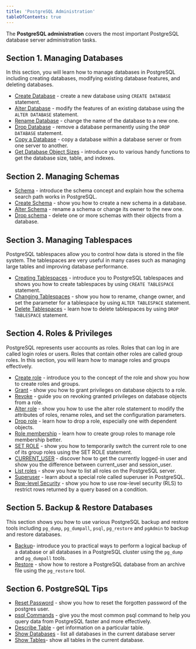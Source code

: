 ```yaml
---
title: 'PostgreSQL Administration'
tableOfContents: true
---
```


The **PostgreSQL administration** covers the most important PostgreSQL database server administration tasks.

## Section 1. Managing Databases

In this section, you will learn how to manage databases in PostgreSQL including creating databases, modifying existing database features, and deleting databases.

- [Create Database](https://www.postgresqltutorial.com/postgresql-administration/postgresql-create-database/ "PostgreSQL CREATE DATABASE") - create a new database using `CREATE DATABASE` statement.
- [Alter Database](https://www.postgresqltutorial.com/postgresql-administration/postgresql-alter-database/ "PostgreSQL ALTER DATABASE") - modify the features of an existing database using the `ALTER DATABASE` statement.
- [Rename Database](https://www.postgresqltutorial.com/postgresql-administration/postgresql-rename-database/) - change the name of the database to a new one.
- [Drop Database](https://www.postgresqltutorial.com/postgresql-administration/postgresql-drop-database/ "PostgreSQL DROP DATABASE") - remove a database permanently using the `DROP DATABASE` statement.
- [Copy a Database](https://www.postgresqltutorial.com/postgresql-administration/postgresql-copy-database/) - copy a database within a database server or from one server to another.
- [Get Database Object Sizes](https://www.postgresqltutorial.com/postgresql-administration/postgresql-database-indexes-table-size/) - introduce you to various handy functions to get the database size, table, and indexes.

## Section 2. Managing Schemas

- [Schema](https://www.postgresqltutorial.com/postgresql-administration/postgresql-schema/) - introduce the schema concept and explain how the schema search path works in PostgreSQL.
- [Create Schema](https://www.postgresqltutorial.com/postgresql-administration/postgresql-create-schema/) - show you how to create a new schema in a database.
- [Alter Schema](https://www.postgresqltutorial.com/postgresql-administration/postgresql-alter-schema/) - rename a schema or change its owner to the new one.
- [Drop schema](https://www.postgresqltutorial.com/postgresql-administration/postgresql-drop-schema/) - delete one or more schemas with their objects from a database.

## Section 3. Managing Tablespaces

PostgreSQL tablespaces allow you to control how data is stored in the file system. The tablespaces are very useful in many cases such as managing large tables and improving database performance.

- [Creating Tablespaces](https://www.postgresqltutorial.com/postgresql-administration/postgresql-create-tablespace/ "PostgreSQL Creating Tablespaces") - introduce you to PostgreSQL tablespaces and shows you how to create tablespaces by using `CREATE TABLESPACE` statement.
- [Changing Tablespaces](https://www.postgresqltutorial.com/postgresql-administration/postgresql-alter-tablespace/ "PostgreSQL ALTER TABLESPACE") - show you how to rename, change owner, and set the parameter for a tablespace by using `ALTER TABLESPACE` statement.
- [Delete Tablespaces](https://www.postgresqltutorial.com/postgresql-administration/postgresql-drop-tablespace/ "Deleting Tablespaces Using PostgreSQL DROP TABLESPACE Statement") - learn how to delete tablespaces by using `DROP TABLESPACE` statement.

## Section 4. Roles & Privileges

PostgreSQL represents user accounts as roles. Roles that can log in are called login roles or users. Roles that contain other roles are called group roles. In this section, you will learn how to manage roles and groups effectively.

- [Create role](https://www.postgresqltutorial.com/postgresql-administration/postgresql-roles/ "PostgresQL Roles Management") - introduce you to the concept of the role and show you how to create roles and groups.
- [Grant](https://www.postgresqltutorial.com/postgresql-administration/postgresql-grant/) - show you how to grant privileges on database objects to a role.
- [Revoke](https://www.postgresqltutorial.com/postgresql-administration/postgresql-revoke/) - guide you on revoking granted privileges on database objects from a role.
- [Alter role](https://www.postgresqltutorial.com/postgresql-administration/postgresql-alter-role/) - show you how to use the alter role statement to modify the attributes of roles, rename roles, and set the configuration parameters.
- [Drop role](https://www.postgresqltutorial.com/postgresql-administration/postgresql-drop-role/) - learn how to drop a role, especially one with dependent objects.
- [Role membership](https://www.postgresqltutorial.com/postgresql-administration/postgresql-role-membership/) - learn how to create group roles to manage role membership better.
- [SET ROLE](https://www.postgresqltutorial.com/postgresql-administration/postgresql-set-role/) - show you how to temporarily switch the current role to one of its group roles using the SET ROLE statement.
- [CURRENT_USER](https://www.postgresqltutorial.com/postgresql-administration/postgresql-current_user/) - discover how to get the currently logged-in user and show you the difference between current_user and session_user.
- [List roles](https://www.postgresqltutorial.com/postgresql-administration/postgresql-list-users/) - show you how to list all roles on the PostgreSQL server.
- [Superuser](https://www.postgresqltutorial.com/postgresql-administration/create-superuser-postgresql/) - learn about a special role called superuser in PostgreSQL.
- [Row-level Security](https://www.postgresqltutorial.com/postgresql-administration/postgresql-row-level-security/) - show you how to use row-level security (RLS) to restrict rows returned by a query based on a condition.

## Section 5. Backup & Restore Databases

This section shows you how to use various PostgreSQL backup and restore tools including `pg_dump`, `pg_dumpall`, `psql`, `pg_restore` and `pgAdmin` to backup and restore databases.

- [Backup](https://www.postgresqltutorial.com/postgresql-administration/postgresql-backup-database/ "PostgreSQL Backup")- introduce you to practical ways to perform a logical backup of a database or all databases in a PostgreSQL cluster using the `pg_dump` and `pg_dumpall` tools.
- [Restore](https://www.postgresqltutorial.com/postgresql-administration/postgresql-restore-database/ "PostgreSQL Restore Database") - show how to restore a PostgreSQL database from an archive file using the `pg_restore` tool.

## Section 6. PostgreSQL Tips

- [Reset Password](https://www.postgresqltutorial.com/postgresql-administration/postgresql-reset-password/) - show you how to reset the forgotten password of the postgres user.
- [psql Commands](https://www.postgresqltutorial.com/postgresql-administration/psql-commands/) - give you the most common psql command to help you query data from PostgreSQL faster and more effectively.
- [Describe Table](https://www.postgresqltutorial.com/postgresql-administration/postgresql-describe-table/) - get information on a particular table.
- [Show Databases](https://www.postgresqltutorial.com/postgresql-administration/postgresql-show-databases/) - list all databases in the current database server
- [Show Tables](https://www.postgresqltutorial.com/postgresql-administration/postgresql-show-tables/)- show all tables in the current database.
